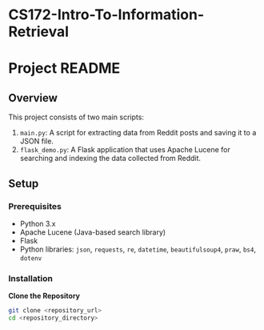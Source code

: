 # CS172-Intro-To-Information-Retrieval

# Project README

## Overview

This project consists of two main scripts:
1. `main.py`: A script for extracting data from Reddit posts and saving it to a JSON file.
2. `flask_demo.py`: A Flask application that uses Apache Lucene for searching and indexing the data collected from Reddit.

## Setup

### Prerequisites

- Python 3.x
- Apache Lucene (Java-based search library)
- Flask
- Python libraries: `json`, `requests`, `re`, `datetime`, `beautifulsoup4`, `praw`, `bs4`, `dotenv`

### Installation

**Clone the Repository**

   ```bash
   git clone <repository_url>
   cd <repository_directory>
